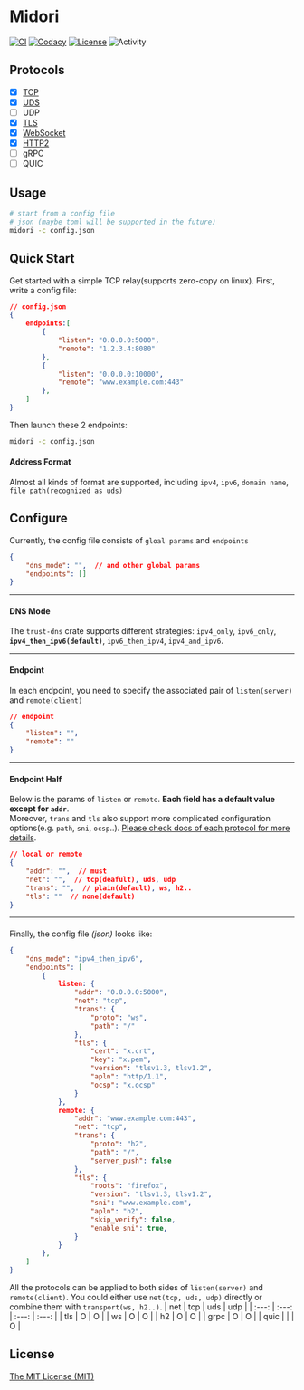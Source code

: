 # Midori

[![CI][ci-badge]][ci-url]
[![Codacy][codacy-badge]][codacy-url]
[![License][mit-badge]][mit-url]
![Activity][activity-img]

[ci-badge]: https://github.com/zephyrchien/midori/workflows/ci/badge.svg
[ci-url]: https://github.com/zephyrchien/midori/actions

[codacy-badge]: https://app.codacy.com/project/badge/Grade/908ed7e0dd5f4bec8984856931021165
[codacy-url]: https://www.codacy.com/gh/zephyrchien/midori/dashboard?utm_source=github.com&amp;utm_medium=referral&amp;utm_content=zephyrchien/midori&amp;utm_campaign=Badge_Grade

[mit-badge]: https://img.shields.io/badge/license-MIT-blue.svg
[mit-url]: https://github.com/zephyrchien/midori/blob/master/LICENSE

[activity-img]: https://img.shields.io/github/commit-activity/m/zephyrchien/midori?color=green&label=commit

## Protocols
- [x] [TCP][tcp-doc-url]
- [x] [UDS][uds-doc-url]
- [ ] UDP
- [x] [TLS][tls-doc-url]
- [x] [WebSocket][ws-doc-url]
- [x] [HTTP2][h2-doc-url]
- [ ] gRPC
- [ ] QUIC

[doc-url]: https://github.com/zephyrchien/midori/tree/master/src

[tcp-doc-url]: https://github.com/zephyrchien/midori/blob/master/docs/tcp.md

[uds-doc-url]: https://github.com/zephyrchien/midori/blob/master/docs/uds.md

[tls-doc-url]: https://github.com/zephyrchien/midori/blob/master/docs/tls.md

[ws-doc-url]: https://github.com/zephyrchien/midori/blob/master/docs/ws.md

[h2-doc-url]: https://github.com/zephyrchien/midori/blob/master/docs/h2.md

## Usage
```bash
# start from a config file
# json (maybe toml will be supported in the future)
midori -c config.json
```

## Quick Start
Get started with a simple TCP relay(supports zero-copy on linux). First, write a config file:
```json
// config.json
{
    endpoints:[
        {
            "listen": "0.0.0.0:5000",
            "remote": "1.2.3.4:8080"
        },
        {
            "listen": "0.0.0.0:10000",
            "remote": "www.example.com:443"
        },
    ]
}
```

Then launch these 2 endpoints:
```bash
midori -c config.json
```

#### Address Format
Almost all kinds of format are supported, including `ipv4`, `ipv6`, `domain name`, `file path(recognized as uds)`

## Configure

Currently, the config file consists of `gloal params` and `endpoints`
```json
{
    "dns_mode": "",  // and other global params
    "endpoints": []
}
```

---
#### DNS Mode
The `trust-dns` crate supports different strategies: `ipv4_only`, `ipv6_only`, **`ipv4_then_ipv6(default)`**, `ipv6_then_ipv4`, `ipv4_and_ipv6`.

---
#### Endpoint
In each endpoint, you need to specify the associated pair of `listen(server)` and `remote(client)`
```json
// endpoint
{
    "listen": "",
    "remote": ""
}
```

---
#### Endpoint Half
Below is the params of `listen` or `remote`. **Each field has a default value except for `addr`**. <br>
Moreover, `trans` and `tls` also support more complicated configuration options(e.g. `path`, `sni`, `ocsp`..). [Please check docs of each protocol for more details][doc-url].
```json
// local or remote
{
    "addr": "",  // must
    "net": "",  // tcp(deafult), uds, udp
    "trans": "",  // plain(default), ws, h2..
    "tls": ""  // none(default)
}
```

---
#### 
Finally, the config file *(json)* looks like:
```json
{
    "dns_mode": "ipv4_then_ipv6",
    "endpoints": [
        {
            listen: {
                "addr": "0.0.0.0:5000",
                "net": "tcp",
                "trans": {
                    "proto": "ws",
                    "path": "/"
                },
                "tls": {
                    "cert": "x.crt",
                    "key": "x.pem",
                    "version": "tlsv1.3, tlsv1.2",
                    "apln": "http/1.1",
                    "ocsp": "x.ocsp"
                }
            },
            remote: {
                "addr": "www.example.com:443",
                "net": "tcp",
                "trans": {
                    "proto": "h2",
                    "path": "/",
                    "server_push": false
                },
                "tls": {
                    "roots": "firefox",
                    "version": "tlsv1.3, tlsv1.2",
                    "sni": "www.example.com",
                    "apln": "h2",
                    "skip_verify": false,
                    "enable_sni": true,
                }
            }
        },
    ]
}
```

All the protocols can be applied to both sides of `listen(server)` and `remote(client)`. You could either use `net(tcp, uds, udp)` directly or combine them with `transport(ws, h2..)`.
| net | tcp | uds | udp |
| :---: | :---: | :---: | :---: |
| tls | O | O |
| ws | O | O |
| h2 | O | O |
| grpc | O | O |
| quic | | | O |

## License
[The MIT License (MIT)](https://github.com/zephyrchien/midori/blob/master/LICENSE)
